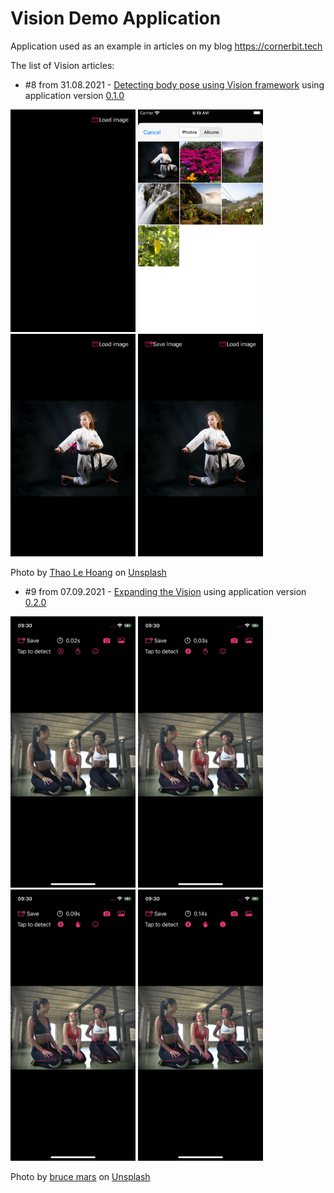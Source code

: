 # Vision Demo Application
Application used as an example in articles on my blog https://cornerbit.tech

The list of Vision articles:

- #8 from 31.08.2021 - [Detecting body pose using Vision framework](https://cornerbit.tech/detecting-body-pose-using-vision-framework/) using application version [0.1.0](https://github.com/ktustanowski/visiondemo/releases/tag/v0.1.0)

<img src="Images/1.empty.png" alt="Empty" width="200"/> <img src="Images/2.select.image.png" alt="Select the image" width="200"/> <img src="Images/3.processing.png" alt="Processing" width="200"/> <img src="Images/4.joints.visible.png" alt="Body joints presented" width="200"/>

Photo by [Thao Le Hoang](https://unsplash.com/@h4x0r3?utm_source=unsplash&utm_medium=referral&utm_content=creditCopyText) on [Unsplash](https://unsplash.com/s/photos/karate?utm_source=unsplash&utm_medium=referral&utm_content=creditCopyText)

- #9 from 07.09.2021 - [Expanding the Vision](https://cornerbit.tech/expanding-the-vision/) using application version [0.2.0](https://github.com/ktustanowski/visiondemo/releases/tag/v0.2.0)

<img src="Images/v020_1.png" alt="Image loaded" width="200"/> <img src="Images/v020_2.png" alt="Body pose detected" width="200"/> <img src="Images/v020_3.png" alt="Body pose and hand pose detected" width="200"/> <img src="Images/v020_4.png" alt="Body pose, hand pose and, face landmarks detected" width="200"/>

Photo by [bruce mars](https://unsplash.com/@brucemars?utm_source=unsplash&utm_medium=referral&utm_content=creditCopyText) on [Unsplash](https://unsplash.com/s/photos/karate?utm_source=unsplash&utm_medium=referral&utm_content=creditCopyText)
